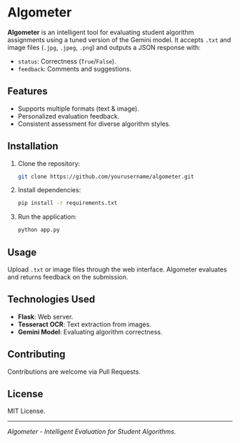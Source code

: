 # Algometer

**Algometer** is an intelligent tool for evaluating student algorithm assignments using a tuned version of the Gemini model. It accepts `.txt` and image files (`.jpg`, `.jpeg`, `.png`) and outputs a JSON response with:

- `status`: Correctness (`True`/`False`).
- `feedback`: Comments and suggestions.

## Features

- Supports multiple formats (text & image).
- Personalized evaluation feedback.
- Consistent assessment for diverse algorithm styles.

## Installation

1. Clone the repository:
    ```bash
    git clone https://github.com/yourusername/algometer.git
    ```
2. Install dependencies:
    ```bash
    pip install -r requirements.txt
    ```
3. Run the application:
    ```bash
    python app.py
    ```

## Usage

Upload `.txt` or image files through the web interface. Algometer evaluates and returns feedback on the submission.

## Technologies Used

- **Flask**: Web server.
- **Tesseract OCR**: Text extraction from images.
- **Gemini Model**: Evaluating algorithm correctness.

## Contributing

Contributions are welcome via Pull Requests.

## License

MIT License.

---

*Algometer - Intelligent Evaluation for Student Algorithms.*

